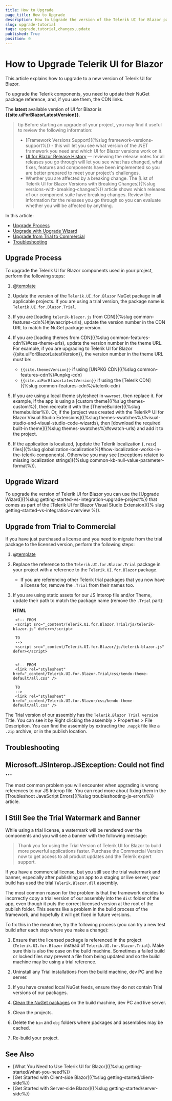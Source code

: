 ```yaml
---
title: How to Upgrade
page_title: How to Upgrade
description: How to Upgrade the version of the Telerik UI for Blazor package.
slug: upgrade-tutorial
tags: upgrade,tutorial,changes,update
published: True
position: 0
---
```


# How to Upgrade Telerik UI for Blazor

This article explains how to upgrade to a new version of Telerik UI for Blazor.

To upgrade the Telerik components, you need to update their NuGet package reference, and, if you use them, the CDN links.

The **latest** available version of UI for Blazor is **{{site.uiForBlazorLatestVersion}}**.

>tip Before starting an upgrade of your project, you may find it useful to review the following information:
>
> * [Framework Versions Support]({%slug framework-versions-support%}) - this will let you see what version of the .NET framework you need and which UI for Blazor versions work on it.
> * [UI for Blazor Release History](https://www.telerik.com/support/whats-new/blazor-ui/release-history) — reviewing the release notes for all releases you go through will let you see what has changed, what fixes, features and components have been implemented so you are better prepared to meet your project's challenges.
> * Whether you are affected by a breaking change. The [List of Telerik UI for Blazor Versions with Breaking Changes]({%slug versions-with-breaking-changes%}) article shows which releases of our component suite have breaking changes. Review the information for the releases you go through so you can evaluate whether you will be affected by anything.

In this article:

* [Upgrade Process](#upgrade-process)
* [Upgrade with Upgrade Wizard](#upgrade-wizard)
* [Upgrade from Trial to Commercial](#upgrade-from-trial-to-commercial)
* [Troubleshooting](#troubleshooting)


## Upgrade Process

To upgrade the Telerik UI for Blazor components used in your project, perform the following steps:

1. @[template](/_contentTemplates/common/general-info.md#ensure-nuget-packge-for-upgrade)

1. Update the version of the `Telerik.UI.for.Blazor` NuGet package in all applicable projects. If you are using a trial version, the package name is `Telerik.UI.for.Blazor.Trial`.

1. If you are [loading `telerik-blazor.js` from CDN]({%slug common-features-cdn%}#javascript-urls), update the version number in the CDN URL to match the NuGet package version.

1. If you are [loading themes from CDN]({%slug common-features-cdn%}#css-theme-urls), update the version number in the theme URL. For example, if you are upgrading to Telerik UI for Blazor {{site.uiForBlazorLatestVersion}}, the version number in the theme URL must be:
    * `{{site.themesVersion}}` if using [UNPKG CDN]({%slug common-features-cdn%}#unpkg-cdn)
    * `{{site.uiForBlazorLatestVersion}}` if using the [Telerik CDN]({%slug common-features-cdn%}#telerik-cdn)

1. If you are using a local theme stylesheet in `wwwroot`, then replace it. For example, if the app is using a [custom theme]({%slug themes-custom%}), then recreate it with the [ThemeBuilder]({%slug themebuilder%}). Or, if the [project was created with the Telerik&reg; UI for Blazor Visual Studio Extensions]({%slug themes-swatches%}#visual-studio-and-visual-studio-code-wizards), then [download the required built-in theme]({%slug themes-swatches%}#swatch-urls) and add it to the project.

1. If the application is localized, [update the Telerik localization (`.resx`) files]({%slug globalization-localization%}#how-localization-works-in-the-telerik-components). Otherwise you may see [exceptions related to missing localization strings]({%slug common-kb-null-value-parameter-format%}).

## Upgrade Wizard

To upgrade the version of Telerik UI for Blazor you can use the [Upgrade Wizard]({%slug getting-started-vs-integration-upgrade-project%}) that comes as part of the [Telerik UI for Blazor Visual Studio Extension]({% slug getting-started-vs-integration-overview %}).

## Upgrade from Trial to Commercial

If you have just purchased a license and you need to migrate from the trial package to the licensed version, perform the following steps:

1. @[template](/_contentTemplates/common/general-info.md#ensure-nuget-packge-for-upgrade)

1. Replace the reference to the `Telerik.UI.for.Blazor.Trial` package in your project with a reference to the `Telerik.UI.for.Blazor` package.

    * If you are referencing other Telerik trial packages that you now have a license for, remove the `.Trial` from their names too.

1. If you are using static assets for our JS Interop file and/or Theme, update their path to match the package name (remove the `.Trial` part):

    **HTML**
    
        <!-- FROM
        <script src="_content/Telerik.UI.for.Blazor.Trial/js/telerik-blazor.js" defer></script>
        
        TO
        -->
        <script src="_content/Telerik.UI.for.Blazor/js/telerik-blazor.js" defer></script>
        
        
        <!-- FROM
        <link rel="stylesheet" href="_content/Telerik.UI.for.Blazor.Trial/css/kendo-theme-default/all.css" />
        
        TO
        -->
        <link rel="stylesheet" href="_content/Telerik.UI.for.Blazor/css/kendo-theme-default/all.css" />
        
        

The Trial version of our assembly has the `Telerik.Blazor Trial version` Title. You can see it by Right clicking the assembly > Properties > File Description. You can find the assembly by extracting the `.nupgk` file like a `.zip` archive, or in the publish location.

## Troubleshooting

## Microsoft.JSInterop.JSException: Could not find ...

The most common problem you will encounter when upgrading is wrong references to our JS Interop file. You can read more about fixing them in the [Troubleshoot JavaScript Errors]({%slug troubleshooting-js-errors%}) article.

## I Still See the Trial Watermark and Banner

While using a trial license, a watermark will be rendered over the components and you will see a banner with the following message:

> Thank you for using the Trial Version of Telerik UI for Blazor to build more powerful applications faster. Purchase the Commercial Version now to get access to all product updates and the Telerik expert support.

If you have a commercial license, but you still see the trial watermark and banner, especially after publishing an app to a staging or live server, your build has used the trial `Telerik.Blazor.dll` assembly.

The most common reason for the problem is that the framework decides to incorrectly copy a trial version of our assembly into the `dist` folder of the app, even though it puts the correct licensed version at the root of the publish folder. This seems like a problem in the build process of the framework, and hopefully it will get fixed in future versions.

To fix this in the meantime, try the following process (you can try a new test build after each step where you make a change):

1. Ensure that the licensed package is referenced in the project (`Telerik.UI.for.Blazor` instead of `Telerik.UI.for.Blazor.Trial`). Make sure this is also the case on the build machine. Sometimes a failed build or locked files may prevent a file from being updated and so the build machine may be using a trial reference.

1. Uninstall any Trial installations from the build machine, dev PC and live server.

1. If you have created local NuGet feeds, ensure they do not contain Trial versions of our packages.

1. [Clean the NuGet packages](https://docs.microsoft.com/en-us/nuget/consume-packages/managing-the-global-packages-and-cache-folders#clearing-local-folders) on the build machine, dev PC and live server.

1. Clean the projects.

1. Delete the `bin` and `obj` folders where packages and assemblies may be cached.

1. Re-build your project.


## See Also

* [What You Need to Use Telerik UI for Blazor]({%slug getting-started/what-you-need%})
* [Get Started with Client-side Blazor]({%slug getting-started/client-side%})
* [Get Started with Server-side Blazor]({%slug getting-started/server-side%})

